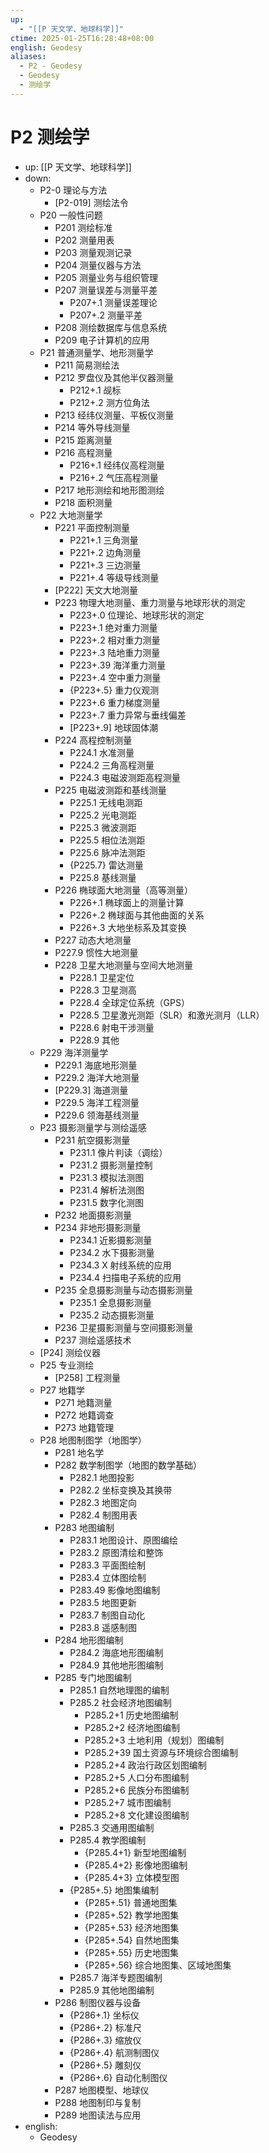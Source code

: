 ```yaml
---
up:
  - "[[P 天文学、地球科学]]"
ctime: 2025-01-25T16:28:48+08:00
english: Geodesy
aliases:
  - P2 - Geodesy
  - Geodesy
  - 测绘学
---
```


# P2 测绘学

- up: [[P 天文学、地球科学]]
- down:
	- P2-0 理论与方法
		- [P2-019] 测绘法令
	- P20 一般性问题
		- P201 测绘标准
		- P202 测量用表
		- P203 测量观测记录
		- P204 测量仪器与方法
		- P205 测量业务与组织管理
		- P207 测量误差与测量平差
			- P207+.1 测量误差理论
			- P207+.2 测量平差
		- P208 测绘数据库与信息系统
		- P209 电子计算机的应用
	- P21 普通测量学、地形测量学
		- P211 简易测绘法
		- P212 罗盘仪及其他半仪器测量
			- P212+.1 觇标
			- P212+.2 测方位角法
		- P213 经纬仪测量、平板仪测量
		- P214 等外导线测量
		- P215 距离测量
		- P216 高程测量
			- P216+.1 经纬仪高程测量
			- P216+.2 气压高程测量
		- P217 地形测绘和地形图测绘
		- P218 面积测量
	- P22 大地测量学
		- P221 平面控制测量
			- P221+.1 三角测量
			- P221+.2 边角测量
			- P221+.3 三边测量
			- P221+.4 等级导线测量
		- [P222] 天文大地测量
		- P223 物理大地测量、重力测量与地球形状的测定
			- P223+.0 位理论、地球形状的测定
			- P223+.1 绝对重力测量
			- P223+.2 相对重力测量
			- P223+.3 陆地重力测量
			- P223+.39 海洋重力测量
			- P223+.4 空中重力测量
			- {P223+.5} 重力仪观测
			- P223+.6 重力梯度测量
			- P223+.7 重力异常与垂线偏差
			- [P223+.9] 地球固体潮
		- P224 高程控制测量
			- P224.1 水准测量
			- P224.2 三角高程测量
			- P224.3 电磁波测距高程测量
		- P225 电磁波测距和基线测量
			- P225.1 无线电测距
			- P225.2 光电测距
			- P225.3 微波测距
			- P225.5 相位法测距
			- P225.6 脉冲法测距
			- {P225.7} 雷达测量
			- P225.8 基线测量
		- P226 椭球面大地测量（高等测量）
			- P226+.1 椭球面上的测量计算
			- P226+.2 椭球面与其他曲面的关系
			- P226+.3 大地坐标系及其变换
		- P227 动态大地测量
		- P227.9 惯性大地测量
		- P228 卫星大地测量与空间大地测量
			- P228.1 卫星定位
			- P228.3 卫星测高
			- P228.4 全球定位系统（GPS）
			- P228.5 卫星激光测距（SLR）和激光测月（LLR）
			- P228.6 射电干涉测量
			- P228.9 其他
	- P229 海洋测量学
		- P229.1 海底地形测量
		- P229.2 海洋大地测量
		- [P229.3] 海道测量
		- P229.5 海洋工程测量
		- P229.6 领海基线测量
	- P23 摄影测量学与测绘遥感
		- P231 航空摄影测量
			- P231.1 像片判读（调绘）
			- P231.2 摄影测量控制
			- P231.3 模拟法测图
			- P231.4 解析法测图
			- P231.5 数字化测图
		- P232 地面摄影测量
		- P234 非地形摄影测量
			- P234.1 近影摄影测量
			- P234.2 水下摄影测量
			- P234.3 X 射线系统的应用
			- P234.4 扫描电子系统的应用
		- P235 全息摄影测量与动态摄影测量
			- P235.1 全息摄影测量
			- P235.2 动态摄影测量
		- P236 卫星摄影测量与空间摄影测量
		- P237 测绘遥感技术
	- [P24] 测绘仪器
	- P25 专业测绘
		- [P258] 工程测量
	- P27 地籍学
		- P271 地籍测量
		- P272 地籍调查
		- P273 地籍管理
	- P28 地图制图学（地图学）
		- P281 地名学
		- P282 数学制图学（地图的数学基础）
			- P282.1 地图投影
			- P282.2 坐标变换及其换带
			- P282.3 地图定向
			- P282.4 制图用表
		- P283 地图编制
			- P283.1 地图设计、原图编绘
			- P283.2 原图清绘和整饰
			- P283.3 平面图绘制
			- P283.4 立体图绘制
			- P283.49 影像地图编制
			- P283.5 地图更新
			- P283.7 制图自动化
			- P283.8 遥感制图
		- P284 地形图编制
			- P284.2 海底地形图编制
			- P284.9 其他地形图编制
		- P285 专门地图编制
			- P285.1 自然地理图的编制
			- P285.2 社会经济地图编制
				- P285.2+1 历史地图编制
				- P285.2+2 经济地图编制
				- P285.2+3 土地利用（规划）图编制
				- P285.2+39 国土资源与环境综合图编制
				- P285.2+4 政治行政区划图编制
				- P285.2+5 人口分布图编制
				- P285.2+6 民族分布图编制
				- P285.2+7 城市图编制
				- P285.2+8 文化建设图编制
			- P285.3 交通用图编制
			- P285.4 教学图编制
				- {P285.4+1} 新型地图编制
				- {P285.4+2} 影像地图编制
				- {P285.4+3} 立体模型图
			- {P285+.5} 地图集编制
				- {P285+.51} 普通地图集
				- {P285+.52} 教学地图集
				- {P285+.53} 经济地图集
				- {P285+.54} 自然地图集
				- {P285+.55} 历史地图集
				- {P285+.56} 综合地图集、区域地图集
			- P285.7 海洋专题图编制
			- P285.9 其他地图编制
		- P286 制图仪器与设备
			- {P286+.1} 坐标仪
			- {P286+.2} 标准尺
			- {P286+.3} 缩放仪
			- {P286+.4} 航测制图仪
			- {P286+.5} 雕刻仪
			- {P286+.6} 自动化制图仪
		- P287 地图模型、地球仪
		- P288 地图制印与复制
		- P289 地图读法与应用
- english:
	- Geodesy
